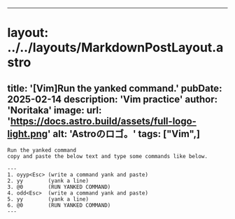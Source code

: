 
---
# layout: ../../layouts/MarkdownPostLayout.astro
title: '[Vim]Run the yanked command.'
pubDate: 2025-02-14
description: 'Vim practice'
author: 'Noritaka'
image:
    url: 'https://docs.astro.build/assets/full-logo-light.png'
    alt: 'Astroのロゴ。'
tags: ["Vim",]
---


```
Run the yanked command
copy and paste the below text and type some commands like below.

---
1. oyyp<Esc> (write a command yank and paste)
2. yy        (yank a line)
3. @0        (RUN YANKED COMMAND)
4. odd<Esc>  (write a command yank and paste)
5. yy        (yank a line)
6. @0        (RUN YANKED COMMAND)
---


```

